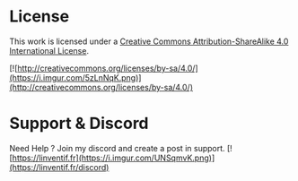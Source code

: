# License

This work is licensed under a [Creative Commons Attribution-ShareAlike 4.0 International License](http://creativecommons.org/licenses/by-sa/4.0/).

[![http://creativecommons.org/licenses/by-sa/4.0/](https://i.imgur.com/5zLnNqK.png)](http://creativecommons.org/licenses/by-sa/4.0/)

# Support & Discord
Need Help ? Join my discord and create a post in support.
[![https://linventif.fr](https://i.imgur.com/UNSqmvK.png)](https://linventif.fr/discord)